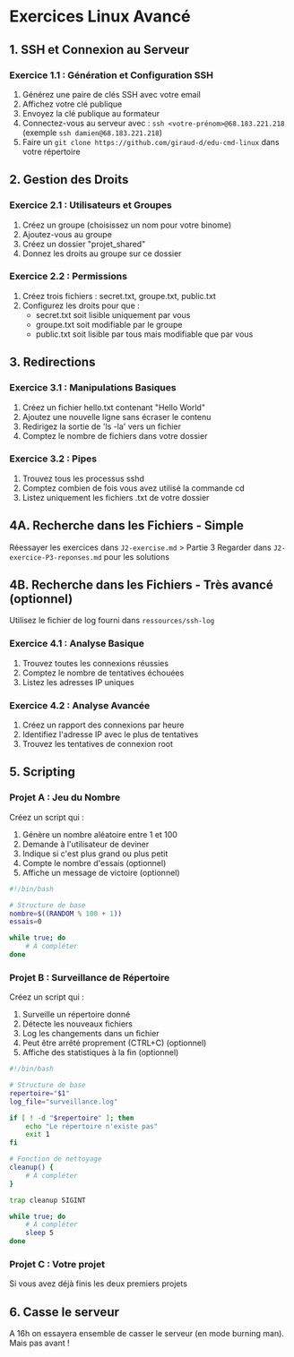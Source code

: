 # Exercices Linux Avancé

## 1. SSH et Connexion au Serveur

### Exercice 1.1 : Génération et Configuration SSH
1. Générez une paire de clés SSH avec votre email
2. Affichez votre clé publique
3. Envoyez la clé publique au formateur
4. Connectez-vous au serveur avec : `ssh <votre-prénom>@68.183.221.218` (exemple `ssh damien@68.183.221.218`)
5. Faire un `git clone https://github.com/giraud-d/edu-cmd-linux` dans votre répertoire

## 2. Gestion des Droits

### Exercice 2.1 : Utilisateurs et Groupes
1. Créez un groupe (choisissez un nom pour votre binome)
2. Ajoutez-vous au groupe
3. Créez un dossier "projet_shared"
4. Donnez les droits au groupe sur ce dossier

### Exercice 2.2 : Permissions
1. Créez trois fichiers : secret.txt, groupe.txt, public.txt
2. Configurez les droits pour que :
    - secret.txt soit lisible uniquement par vous
    - groupe.txt soit modifiable par le groupe
    - public.txt soit lisible par tous mais modifiable que par vous

## 3. Redirections

### Exercice 3.1 : Manipulations Basiques
1. Créez un fichier hello.txt contenant "Hello World"
2. Ajoutez une nouvelle ligne sans écraser le contenu
3. Redirigez la sortie de 'ls -la' vers un fichier
4. Comptez le nombre de fichiers dans votre dossier

### Exercice 3.2 : Pipes
1. Trouvez tous les processus sshd
2. Comptez combien de fois vous avez utilisé la commande cd
3. Listez uniquement les fichiers .txt de votre dossier

## 4A. Recherche dans les Fichiers - Simple

Réessayer les exercices dans `J2-exercise.md` > Partie 3
Regarder dans `J2-exercice-P3-reponses.md` pour les solutions

## 4B. Recherche dans les Fichiers - Très avancé (optionnel)

Utilisez le fichier de log fourni dans `ressources/ssh-log`

### Exercice 4.1 : Analyse Basique
1. Trouvez toutes les connexions réussies
2. Comptez le nombre de tentatives échouées
3. Listez les adresses IP uniques

### Exercice 4.2 : Analyse Avancée
1. Créez un rapport des connexions par heure
2. Identifiez l'adresse IP avec le plus de tentatives
3. Trouvez les tentatives de connexion root

## 5. Scripting

### Projet A : Jeu du Nombre
Créez un script qui :
1. Génère un nombre aléatoire entre 1 et 100
2. Demande à l'utilisateur de deviner
3. Indique si c'est plus grand ou plus petit
4. Compte le nombre d'essais (optionnel)
5. Affiche un message de victoire (optionnel)

```bash
#!/bin/bash

# Structure de base
nombre=$((RANDOM % 100 + 1))
essais=0

while true; do
    # À compléter
done
```

### Projet B : Surveillance de Répertoire
Créez un script qui :
1. Surveille un répertoire donné
2. Détecte les nouveaux fichiers
3. Log les changements dans un fichier
4. Peut être arrêté proprement (CTRL+C) (optionnel)
5. Affiche des statistiques à la fin (optionnel) 

```bash
#!/bin/bash

# Structure de base
repertoire="$1"
log_file="surveillance.log"

if [ ! -d "$repertoire" ]; then
    echo "Le répertoire n'existe pas"
    exit 1
fi

# Fonction de nettoyage
cleanup() {
    # À compléter
}

trap cleanup SIGINT

while true; do
    # À compléter
    sleep 5
done
```

### Projet C : Votre projet

Si vous avez déjà finis les deux premiers projets

## 6. Casse le serveur

A 16h on essayera ensemble de casser le serveur (en mode burning man). Mais pas avant !
